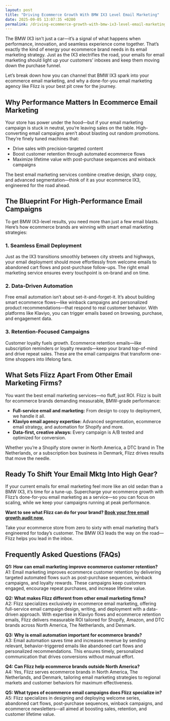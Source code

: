 ```yaml
---
layout: post
title: "Driving Ecommerce Growth With BMW IX3 Level Email Marketing"
date: 2025-09-05 13:07:35 +0200
permalink: /driving-ecommerce-growth-with-bmw-ix3-level-email-marketing/
---
```

The BMW IX3 isn’t just a car—it’s a signal of what happens when performance, innovation, and seamless experience come together. That’s exactly the kind of energy your ecommerce brand needs in its email marketing strategy. Just as the IX3 electrifies the road, your emails for email marketing should light up your customers’ inboxes and keep them moving down the purchase funnel.

Let’s break down how you can channel that BMW IX3 spark into your ecommerce email marketing, and why a done-for-you email marketing agency like Flizz is your best pit crew for the journey.

## Why Performance Matters In Ecommerce Email Marketing

Your store has power under the hood—but if your email marketing campaign is stuck in neutral, you’re leaving sales on the table. High-converting email campaigns aren’t about blasting out random promotions. They’re finely tuned machines that:

- Drive sales with precision-targeted content  
- Boost customer retention through automated ecommerce flows  
- Maximize lifetime value with post-purchase sequences and winback campaigns  

The best email marketing services combine creative design, sharp copy, and advanced segmentation—think of it as your ecommerce IX3, engineered for the road ahead.

## The Blueprint For High-Performance Email Campaigns

To get BMW IX3-level results, you need more than just a few email blasts. Here’s how ecommerce brands are winning with smart email marketing strategies:

### 1. Seamless Email Deployment

Just as the IX3 transitions smoothly between city streets and highways, your email deployment should move effortlessly from welcome emails to abandoned cart flows and post-purchase follow-ups. The right email marketing service ensures every touchpoint is on-brand and on time.

### 2. Data-Driven Automation

Free email automation isn’t about set-it-and-forget-it. It’s about building smart ecommerce flows—like winback campaigns and personalized product recommendations—that respond to real customer behavior. With platforms like Klaviyo, you can trigger emails based on browsing, purchase, and engagement data.

### 3. Retention-Focused Campaigns

Customer loyalty fuels growth. Ecommerce retention emails—like subscription reminders or loyalty rewards—keep your brand top-of-mind and drive repeat sales. These are the email campaigns that transform one-time shoppers into lifelong fans.

## What Sets Flizz Apart From Other Email Marketing Firms?

You want the best email marketing services—no fluff, just ROI. Flizz is built for ecommerce brands demanding measurable, BMW-grade performance:

- **Full-service email and marketing:** From design to copy to deployment, we handle it all.
- **Klaviyo email agency expertise:** Advanced segmentation, ecommerce email strategy, and automation for Shopify and more.
- **Data-first, creative always:** Every campaign is A/B tested and optimized for conversion.

Whether you’re a Shopify store owner in North America, a DTC brand in The Netherlands, or a subscription box business in Denmark, Flizz drives results that move the needle.

## Ready To Shift Your Email Mktg Into High Gear?

If your current emails for email marketing feel more like an old sedan than a BMW IX3, it’s time for a tune-up. Supercharge your ecommerce growth with Flizz’s done-for-you email marketing as a service—so you can focus on scaling, while we keep your campaigns running at peak performance.

**Want to see what Flizz can do for your brand? [Book your free email growth audit now.](https://flizzgrowth.com/email)**

Take your ecommerce store from zero to sixty with email marketing that’s engineered for today’s customer. The BMW IX3 leads the way on the road—Flizz helps you lead in the inbox.

## Frequently Asked Questions (FAQs)

**Q1: How can email marketing improve ecommerce customer retention?**  
A1: Email marketing improves ecommerce customer retention by delivering targeted automated flows such as post-purchase sequences, winback campaigns, and loyalty rewards. These campaigns keep customers engaged, encourage repeat purchases, and increase lifetime value.

**Q2: What makes Flizz different from other email marketing firms?**  
A2: Flizz specializes exclusively in ecommerce email marketing, offering full-service email campaign design, writing, and deployment with a data-driven approach. With expertise in Klaviyo flows and ecommerce retention emails, Flizz delivers measurable ROI tailored for Shopify, Amazon, and DTC brands across North America, The Netherlands, and Denmark.

**Q3: Why is email automation important for ecommerce brands?**  
A3: Email automation saves time and increases revenue by sending relevant, behavior-triggered emails like abandoned cart flows and personalized recommendations. This ensures timely, personalized communication that drives conversions without manual effort.

**Q4: Can Flizz help ecommerce brands outside North America?**  
A4: Yes, Flizz serves ecommerce brands in North America, The Netherlands, and Denmark, tailoring email marketing strategies to regional markets and customer behaviors for maximum effectiveness.

**Q5: What types of ecommerce email campaigns does Flizz specialize in?**  
A5: Flizz specializes in designing and deploying welcome series, abandoned cart flows, post-purchase sequences, winback campaigns, and ecommerce newsletters—all aimed at boosting sales, retention, and customer lifetime value.

<script type="application/ld+json">
{
  "@context": "https://schema.org",
  "@type": "BlogPosting",
  "headline": "Driving Ecommerce Growth With BMW IX3 Level Email Marketing",
  "description": "Discover how ecommerce brands can boost sales and retention with high-performance email marketing strategies inspired by the BMW IX3. Learn why Flizz is the best done-for-you email marketing agency for ecommerce.",
  "datePublished": "2024-06-01",
  "dateModified": "2024-06-01",
  "author": {
    "@type": "Person",
    "name": "Flizz"
  },
  "publisher": {
    "@type": "Person",
    "name": "Flizz"
  },
  "mainEntityOfPage": {
    "@type": "WebPage",
    "@id": "https://flizzgrowth.com/email"
  }
}
</script>

<script type="application/ld+json">
{
  "@context": "https://schema.org",
  "@type": "FAQPage",
  "mainEntity": [
    {
      "@type": "Question",
      "name": "How can email marketing improve ecommerce customer retention?",
      "acceptedAnswer": {
        "@type": "Answer",
        "text": "Email marketing improves ecommerce customer retention by delivering targeted automated flows such as post-purchase sequences, winback campaigns, and loyalty rewards. These campaigns keep customers engaged, encourage repeat purchases, and increase lifetime value."
      }
    },
    {
      "@type": "Question",
      "name": "What makes Flizz different from other email marketing firms?",
      "acceptedAnswer": {
        "@type": "Answer",
        "text": "Flizz specializes exclusively in ecommerce email marketing, offering full-service email campaign design, writing, and deployment with a data-driven approach. With expertise in Klaviyo flows and ecommerce retention emails, Flizz delivers measurable ROI tailored for Shopify, Amazon, and DTC brands across North America, The Netherlands, and Denmark."
      }
    },
    {
      "@type": "Question",
      "name": "Why is email automation important for ecommerce brands?",
      "acceptedAnswer": {
        "@type": "Answer",
        "text": "Email automation saves time and increases revenue by sending relevant, behavior-triggered emails like abandoned cart flows and personalized recommendations. This ensures timely, personalized communication that drives conversions without manual effort."
      }
    },
    {
      "@type": "Question",
      "name": "Can Flizz help ecommerce brands outside North America?",
      "acceptedAnswer": {
        "@type": "Answer",
        "text": "Yes, Flizz serves ecommerce brands in North America, The Netherlands, and Denmark, tailoring email marketing strategies to regional markets and customer behaviors for maximum effectiveness."
      }
    },
    {
      "@type": "Question",
      "name": "What types of ecommerce email campaigns does Flizz specialize in?",
      "acceptedAnswer": {
        "@type": "Answer",
        "text": "Flizz specializes in designing and deploying welcome series, abandoned cart flows, post-purchase sequences, winback campaigns, and ecommerce newsletters—all aimed at boosting sales, retention, and customer lifetime value."
      }
    }
  ]
}
</script>